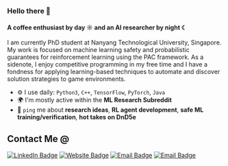 ### Hello there 👋

#### A coffee enthusiast by day ☼ and an AI researcher by night ☾

I am currently PhD student at Nanyang Technological University, Singapore. My work is focused on machine learning safety and probabilistic guarantees for reinforcement learning using the PAC framework. As a sidenote, I enjoy competitive programming in my free time and I have a fondness for applying learning-based techniques to automate and discover solution strategies to game environments.



- ⚙️ I use daily: `Python3`, `C++`, `TensorFlow`, `PyTorch`, `Java`
- 🌍 I'm mostly active within the **ML Research Subreddit**
- 💬 `ping` me about **research ideas**, **RL agent development**, **safe ML training/verification**, **hot takes on DnD5e**


<h2> Contact Me @ </h2>
    <p>
       <a href="https://www.linkedin.com/in/mohit-prashant-000900171/"><img src="https://img.shields.io/badge/-LinkedIn-blue" alt="LinkedIn Badge"></a> 
       <a href="https://mohitprashant.github.io"><img src="https://img.shields.io/badge/-My_Website-red" alt="Website Badge"></a>
       <a href="mohit010@e.ntu.edu.sg"><img src="https://img.shields.io/badge/-Email-green" alt="Email Badge"></a>
      <a href="18mohitp@gmail.com"><img src="https://img.shields.io/badge/-Gmail-yellow" alt="Email Badge"></a>
   </p>
